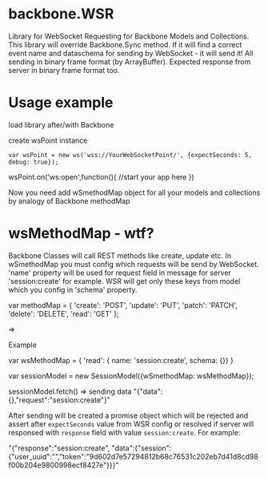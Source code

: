 # backbone.WSR
Library for WebSocket Requesting for Backbone Models and Collections.
This library will override Backbone.Sync method. If it will find a correct event name and dataschema for sending by WebSocket - it will send it!
All sending in binary frame format (by ArrayBuffer). Expected response from server in binary frame format too.

# Usage example

load library after/with Backbone

create wsPoint instance

`var wsPoint = new ws('wss://YourWebSocketPoint/', {expectSeconds: 5, debug: true});`

wsPoint.on('ws:open',function(){
  //start your app here
})

Now you need add wSmethodMap object for all your models and collections by analogy of Backbone methodMap

# wsMethodMap - wtf?

Backbone Classes will call REST methods like create, update etc. In wSmethodMap you must config which requests will be send by WebSocket.
'name' property will be used for request field in message for server 'session:create' for example.
WSR will get only these keys from model which you config in 'schema' property.

 var methodMap = {
        'create': 'POST',
        'update': 'PUT',
        'patch': 'PATCH',
        'delete': 'DELETE',
        'read': 'GET'
    };

=>

Example

var wsMethodMap = {
     'read': { name: 'session:create', schema: {}}
}

var sessionModel = new SessionModel({wSmethodMap: wsMethodMap});

sessionModel.fetch() => sending data "{"data":{},"request":"session:create"}"

After sending will be created a promise object which will be rejected and assert after `expectSeconds` value from WSR config
or resolved if server will responsed with `response` field with value `session:create`. For example:

"{"response":"session:create", "data":{"session":{"user_uuid":"","token":"9d602d7e57294812b68c76531c202eb7d41d8cd98f00b204e9800998ecf8427e"}}}"





